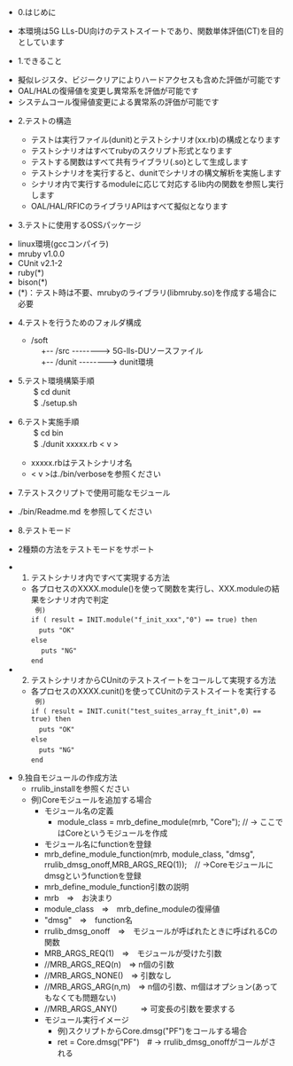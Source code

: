- 0.はじめに  
 * 本環境は5G LLs-DU向けのテストスイートであり、関数単体評価(CT)を目的としています


- 1.できること
 * 擬似レジスタ、ビジークリアによりハードアクセスも含めた評価が可能です
 * OAL/HALの復帰値を変更し異常系を評価が可能です
 * システムコール復帰値変更による異常系の評価が可能です


- 2.テストの構造  
  * テストは実行ファイル(dunit)とテストシナリオ(xx.rb)の構成となります
  * テストシナリオはすべてrubyのスクリプト形式となります  
  * テストする関数はすべて共有ライブラリ(.so)として生成します  
  * テストシナリオを実行すると、dunitでシナリオの構文解析を実施します
  * シナリオ内で実行するmoduleに応じて対応するlib内の関数を参照し実行します  
  * OAL/HAL/RFICのライブラリAPIはすべて擬似となります


- 3.テストに使用するOSSパッケージ
 * linux環境(gccコンパイラ)
 * mruby  v1.0.0
 * CUnit  v2.1-2
 * ruby(\*)  
 * bison(\*)  
 * (\*)：テスト時は不要、mrubyのライブラリ(libmruby.so)を作成する場合に必要　　


- 4.テストを行うためのフォルダ構成
  * /soft   
　       +-- /src         --------> 5G-lls-DUソースファイル    
　       +-- /dunit       --------> dunit環境    


- 5.テスト環境構築手順  
　　$ cd dunit  
　　$ ./setup.sh　


- 6.テスト実施手順  
　　$ cd bin  
　　$ ./dunit xxxxx.rb < v >
    * xxxxx.rbはテストシナリオ名
    * < v >は./bin/verboseを参照ください


- 7.テストスクリプトで使用可能なモジュール  
 * ./bin/Readme.md  を参照してください


- 8.テストモード
 * 2種類の方法をテストモードをサポート  
  * 1. テストシナリオ内ですべて実現する方法
     * 各プロセスのXXXX.module()を使って関数を実行し、XXX.moduleの結果をシナリオ内で判定  
      ` 例)`    
         `if ( result = INIT.module("f_init_xxx","0") == true) then `   
          　`puts "OK" `  
        ` else `   
        　  `puts "NG"  `  
        ` end  `

  * 2. テストシナリオからCUnitのテストスイートをコールして実現する方法
     * 各プロセスのXXXX.cunit()を使ってCUnitのテストスイートを実行する  
      ` 例)`    
        `if ( result = INIT.cunit("test_suites_array_ft_init",0) == true) then `   
         　`puts "OK" `  
        ` else `   
         　`puts "NG"  `  
        ` end  `

- 9.独自モジュールの作成方法
  * rrulib_installを参照ください
  * 例)Coreモジュールを追加する場合
    * モジュール名の定義  
	   * module_class = mrb_define_module(mrb, "Core");		// -> ここではCoreというモジュールを作成
    * モジュール名にfunctionを登録
     * mrb_define_module_function(mrb, module_class, "dmsg", rrulib_dmsg_onoff,MRB_ARGS_REQ(1));　// ->Coreモジュールにdmsgというfunctionを登録
    * mrb_define_module_function引数の説明  
     *  mrb　=>　お決まり　　
     *  module_class　=>　mrb_define_moduleの復帰値  　　
     *  "dmsg"　=>　function名
     *  rrulib_dmsg_onoff　=>　モジュールが呼ばれたときに呼ばれるCの関数　　
     *  MRB_ARGS_REQ(1)　=>　モジュールが受けた引数　　
       * //MRB_ARGS_REQ(n)　=> n個の引数　　
       * //MRB_ARGS_NONE()　=> 引数なし　　　
       * //MRB_ARGS_ARG(n,m)　=> n個の引数、m個はオプション(あってもなくても問題ない)　　
       * //MRB_ARGS_ANY()　　　=> 可変長の引数を要求する  
    *  モジュール実行イメージ  
       * 例)スクリプトからCore.dmsg("PF")をコールする場合  
       * ret = Core.dmsg("PF")　# -> rrulib_dmsg_onoffがコールがされる
